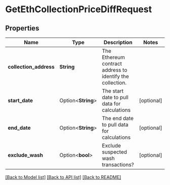 # GetEthCollectionPriceDiffRequest

## Properties

Name | Type | Description | Notes
------------ | ------------- | ------------- | -------------
**collection_address** | **String** | The Ethereum contract address to identify the collection. | 
**start_date** | Option<**String**> | The start date to pull data for calculations | [optional]
**end_date** | Option<**String**> | The end date to pull data for calculations | [optional]
**exclude_wash** | Option<**bool**> | Exclude suspected wash transactions? | [optional]

[[Back to Model list]](../README.md#documentation-for-models) [[Back to API list]](../README.md#documentation-for-api-endpoints) [[Back to README]](../README.md)


